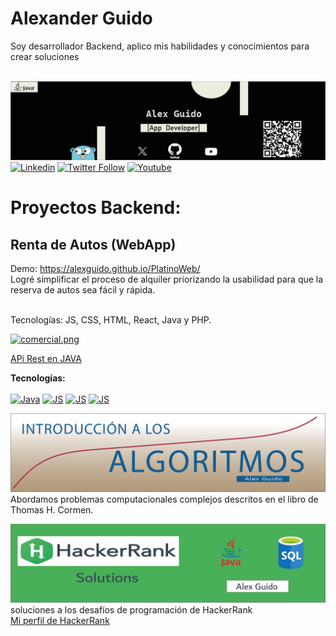 # Alexander Guido

Soy desarrollador Backend, aplico mis habilidades y conocimientos para crear soluciones </br></br>

<!--Banner (principal)-->
![](https://github.com/AlexGuido/AlexGuido/blob/main/BannerMain.png)
</br>
[![Linkedin](https://img.shields.io/badge/LinkedIn-0077B5?style=for-the-badge&logo=linkedin&logoColor=white)](https://www.linkedin.com/in/alxguido/) 
[![Twitter Follow](https://img.shields.io/badge/AlxGuido-000000?style=for-the-badge&logo=x&logoColor=white)](https://twitter.com/AlxGuido)
[![Youtube](https://img.shields.io/badge/Suscribe-FF0000?style=for-the-badge&logo=youtube&logoColor=white)](https://www.youtube.com/channel/UCadbSxLMjGApOHCK7YeFXug)

# Proyectos Backend:

## Renta de Autos (WebApp)

Demo: https://alexguido.github.io/PlatinoWeb/ <br>
Logré simplificar el proceso de alquiler priorizando la usabilidad para que la reserva de autos sea fácil y rápida. <br> <br>

Tecnologías: JS, CSS, HTML, React, Java y PHP. <br>

[![comercial.png](https://i.postimg.cc/c4NzJ2bq/comercial.png)](https://postimg.cc/rzQjnnTg)





<a href="https://github.com/AlexGuido/Api_Rest">APi Rest en JAVA</a>



<strong>Tecnologías:</strong> 
</br></br>
[![Java](https://img.shields.io/badge/Java-ED8B00?style=for-the-badge&logo=openjdk&logoColor=white)](https://www.java.com/)
[![JS](https://img.shields.io/badge/Spring-6DB33F?style=for-the-badge&logo=spring&logoColor=white)](https://spring.io/) 
[![JS](https://img.shields.io/badge/Hibernate-59666C?style=for-the-badge&logo=Hibernate&logoColor=white)](https://hibernate.org/)
[![JS](https://img.shields.io/badge/Linux-FCC624?style=for-the-badge&logo=linux&logoColor=black)](https://www.linux.com/)


<!--Banner (Algoritmos)-->
![](https://github.com/AlexGuido/AlexGuido/blob/main/AlgoritmosBest.png)
Abordamos problemas computacionales complejos descritos en el libro de Thomas H. Cormen. 


<!--Banner (HackerRank)-->
![](https://github.com/AlexGuido/AlexGuido/blob/main/HR.png)
soluciones a los desafíos de programación de HackerRank </br>
<a href="https://www.hackerrank.com/profile/alexanderguido">Mi perfil de HackerRank</a>

